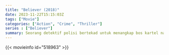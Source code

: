 ```yaml
---
title: "Believer (2018)"
date: 2023-11-22T15:15:03Z
tags: ["Movie"]
categories: ["Action", "Crime", "Thriller"]
series : ["Believer"]
summary: Seorang detektif polisi bertekad untuk menangkap bos kartel narkoba terbesar di Asia yang tak terlihat dan bergandengan tangan dengan anggota geng yang haus balas dendam.
---
```


<mux-player stream-type="on-demand"
src="https://kp3d-my.sharepoint.com/personal/ryoo_kp3d_onmicrosoft_com/_layouts/15/download.aspx?share=EXUiWDV8vVNBnZdEI9WMihcBNKA8WCOD4XpxLqaDbxRCVg" prefer-playback="mse" controls>

</mux-player>


{{< movieinfo id="518963" >}}

<script src="https://cdn.jsdelivr.net/npm/@mux/mux-player"></script>

 <script type="application/ld+json ">
{
"@context": "https://schema.org/",
"@type": "VideoObject",
"name": "Believer (2018)",
"contentUrl": "https://stream.mux.com/0100Eo8AXnNdfQUdR201ycuDhKaKiwj9WvquPDQrfYoomo.m3u8",
"thumbnailUrl": "https://www.themoviedb.org/t/p/original/lfU7DtXv6aFW7E6NPhGq9oW2XnI.jpg?width=314&fit_mode=preserve&time=25",
"uploadDate": "2023-11-22T15:15:03Z",
}

</script>